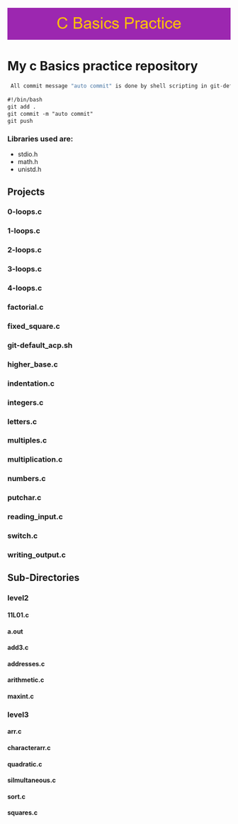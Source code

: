 ![Banner C basics practice](./resources/C_Basics_Practice.png)
# My c Basics practice repository

```c
 All commit message "auto commit" is done by shell scripting in git-default_acp.sh file.
 ```
```commandline
#!/bin/bash
git add .
git commit -m "auto commit"
git push
```

### Libraries used are:
- stdio.h
- math.h
- unistd.h

## Projects

### 0-loops.c
### 1-loops.c
### 2-loops.c
### 3-loops.c
### 4-loops.c
### factorial.c
### fixed_square.c
### git-default_acp.sh
### higher_base.c
### indentation.c
### integers.c
### letters.c
### multiples.c
### multiplication.c
### numbers.c
### putchar.c
### reading_input.c
### switch.c
### writing_output.c

## Sub-Directories
### level2

#### 11L01.c
#### a.out
#### add3.c
#### addresses.c
#### arithmetic.c
#### maxint.c

### level3
#### arr.c
#### characterarr.c
#### quadratic.c
#### silmultaneous.c
#### sort.c
#### squares.c

